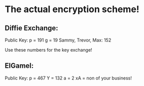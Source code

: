 # The actual encryption scheme!

## Diffie Exchange: 
Public Key: 
p = 191
g = 19
Sammy, Trevor, Max: 152

Use these numbers for the key exchange!

## ElGamel: 
Public Key: 
p = 467
Y = 132
a = 2
xA = non of your business!
